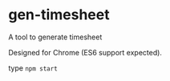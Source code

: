 # gen-timesheet
A tool to generate timesheet

Designed for Chrome (ES6 support expected).

type `npm start`
